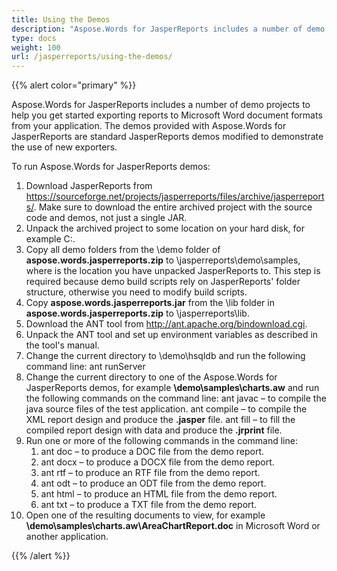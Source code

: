 ```yaml
---
title: Using the Demos
description: "Aspose.Words for JasperReports includes a number of demo projects to help you get started exporting reports to Microsoft Word document formats from your application."
type: docs
weight: 100
url: /jasperreports/using-the-demos/
---
```


{{% alert color="primary" %}} 

Aspose.Words for JasperReports includes a number of demo projects to help you get started exporting reports to Microsoft Word document formats from your application. The demos provided with Aspose.Words for JasperReports are standard JasperReports demos modified to demonstrate the use of new exporters.

To run Aspose.Words for JasperReports demos: 

1. Download JasperReports from <https://sourceforge.net/projects/jasperreports/files/archive/jasperreports/>. Make sure to download the entire archived project with the source code and demos, not just a single JAR.
1. Unpack the archived project to some location on your hard disk, for example C:\.
1. Copy all demo folders from the \demo folder of **aspose.words.jasperreports.zip** to <InstallDir>\jasperreports\demo\samples, where <InstallDir> is the location you have unpacked JasperReports to. This step is required because demo build scripts rely on JasperReports' folder structure, otherwise you need to modify build scripts.
1. Copy **aspose.words.jasperreports.jar** from the \lib folder in **aspose.words.jasperreports.zip** to <InstallDir>\jasperreports\lib.
1. Download the ANT tool from <http://ant.apache.org/bindownload.cgi>.
1. Unpack the ANT tool and set up environment variables as described in the tool's manual.
1. Change the current directory to <InstallDir>\demo\hsqldb and run the following command line:
   ant runServer
1. Change the current directory to one of the Aspose.Words for JasperReports demos, for example **<InstallDir>\demo\samples\charts.aw** and run the following commands on the command line:
   ant javac – to compile the java source files of the test application.
   ant compile – to compile the XML report design and produce the **.jasper** file.
   ant fill – to fill the compiled report design with data and produce the **.jrprint** file.
1. Run one or more of the following commands in the command line: 
   1. ant doc – to produce a DOC file from the demo report.
   1. ant docx – to produce a DOCX file from the demo report.
   1. ant rtf – to produce an RTF file from the demo report.
   1. ant odt – to produce an ODT file from the demo report.
   1. ant html – to produce an HTML file from the demo report.
   1. ant txt – to produce a TXT file from the demo report.
1. Open one of the resulting documents to view, for example **<InstallDir>\demo\samples\charts.aw\AreaChartReport.doc** in Microsoft Word or another application.

{{% /alert %}}
